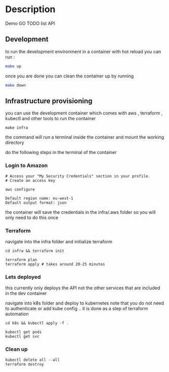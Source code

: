 # Description

Demo GO TODO list API

## Development

to run the development environment in a container with hot reload you can run :

```bash
make up
```

once you are done you can clean the container up by running

```bash
make down
```

## Infrastructure provisioning

you can use the development container which comes with aws , terraform , kubectl and other tools
to run the container

```shell
make infra
```

the command will run a terminal inside the container and mount the working directory

do the following steps in the terminal of the container

### Login to Amazon

```shell
# Access your "My Security Credentials" section in your profile.
# Create an access key

aws configure

Default region name: eu-west-1
Default output format: json
```

the container will save the credentials in the infra/.aws folder so you will only need to do this once

### Terraform

navigate into the infra folder and initialize terraform

```shell
cd infra && terraform init

terraform plan
terraform apply # takes around 20-25 minutes
```

### Lets deployed

this currently only deploys the API not the other services that are included in the dev container

navigate into k8s folder and deploy to kubernetes
note that you do not need to authenticate or add kube config .. it is done as a step of terraform automation

```shell
cd k8s && kubectl apply -f .

kubectl get pods
kubectl get svc
```

### Clean up

```shell
kubectl delete all --all
terraform destroy
```
